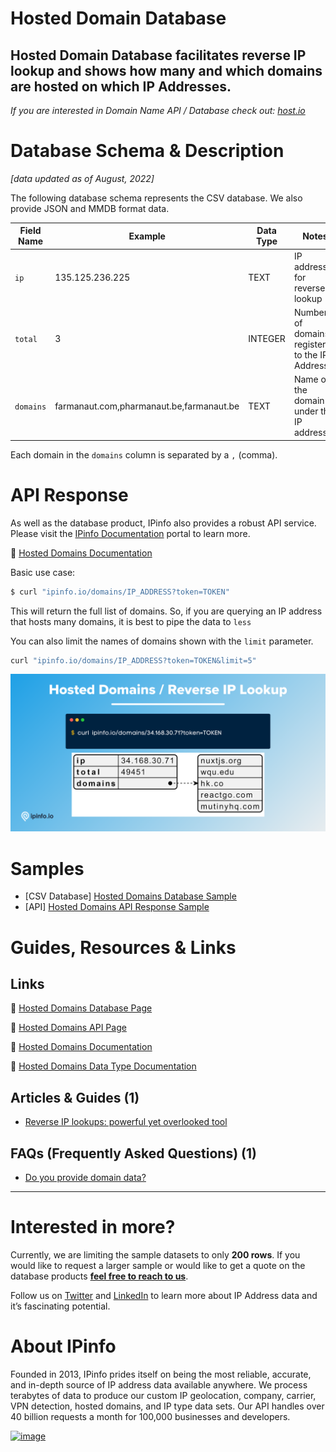 # Hosted Domain Database

## Hosted Domain Database facilitates reverse IP lookup and shows how many and which domains are hosted on which IP Addresses.

*If you are interested in Domain Name API / Database check out: [host.io](https://host.io/)*

# Database Schema & Description

*[data updated as of August, 2022]*

The following database schema represents the CSV database. We also provide JSON and MMDB format data.

| Field Name | Example | Data Type | Notes |
| --- | --- | --- | --- |
| `ip` | 135.125.236.225 | TEXT | IP address for reverse IP lookup |
| `total` | 3 | INTEGER | Number of domains registered to the IP Address |
| `domains` | farmanaut.com,pharmanaut.be,farmanaut.be | TEXT | Name of the domain(s) under the IP address |

Each domain in the `domains` column is separated by a `,` (comma).

# API Response

As well as the database product, IPinfo also provides a robust API service. Please visit the [IPinfo Documentation](https://ipinfo.io/developers) portal to learn more.

🔗 [Hosted Domains Documentation](https://ipinfo.io/developers/hosted-domains)

Basic use case:

```bash
$ curl "ipinfo.io/domains/IP_ADDRESS?token=TOKEN"
```

This will return the full list of domains. So, if you are querying an IP address that hosts many domains, it is best to pipe the data to `less`

You can also limit the names of domains shown with the `limit` parameter.

```bash
curl "ipinfo.io/domains/IP_ADDRESS?token=TOKEN&limit=5"
```

![Hosted Domains  Reverse IP Lookup.png](../assets/Hosted_Domains__Reverse_IP_Lookup.png)

# Samples

- [CSV Database] [Hosted Domains Database Sample](/hosted_domains_sample.csv)
- [API] [Hosted Domains API Response Sample](/hosted_domains_api_sample.json)

# Guides, Resources & Links

## Links

🔗 [Hosted Domains Database Page](https://ipinfo.io/products/hosted-domains-database)

🔗 [Hosted Domains API Page](https://ipinfo.io/products/reverse-ip-api)

🔗 [Hosted Domains Documentation](https://ipinfo.io/developers/hosted-domains)

🔗 [Hosted Domains Data Type Documentation](https://ipinfo.io/developers/data-types#hosted-domains-data)

## Articles & Guides (1)

- [Reverse IP lookups: powerful yet overlooked tool](https://ipinfo.io/blog/reverse-ip-lookup-what-is-it-how-it-works)

## FAQs (Frequently Asked Questions) (1)

- [Do you provide domain data?](https://ipinfo.io/faq/article/51-domain-data)

---

# Interested in more?

Currently, we are limiting the sample datasets to only **200 rows**. If you would like to request a larger sample or would like to get a quote on the database products **[feel free to reach to us](https://ipinfo.io/products/ip-database-download#request_form)**.

Follow us on [Twitter](https://twitter.com/ipinfoio) and [LinkedIn](https://www.linkedin.com/company/ipinfo/) to learn more about IP Address data and it’s fascinating potential.

# About IPinfo

Founded in 2013, IPinfo prides itself on being the most reliable, accurate, and in-depth source of IP address data available anywhere. We process terabytes of data to produce our custom IP geolocation, company, carrier, VPN detection, hosted domains, and IP type data sets. Our API handles over 40 billion requests a month for 100,000 businesses and developers.

[![image](https://avatars3.githubusercontent.com/u/15721521?s=128&u=7bb7dde5c4991335fb234e68a30971944abc6bf3&v=4)](https://ipinfo.io/)